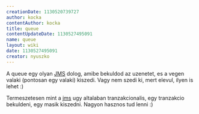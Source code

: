 ```yaml
---
creationDate: 1130520739727 
author: kocka 
contentAuthor: kocka 
title: queue 
contentUpdateDate: 1130527495091 
name: queue 
layout: wiki 
date: 1130527495091 
creator: nyuszko 
---
```

A queue egy olyan [JMS](JMS.html) dolog, amibe bekuldod az uzenetet, es a vegen valaki (pontosan egy valaki) kiszedi. Vagy nem szedi ki, mert elevul, ilyen is lehet :)

Termeszetesen mint a [jms](JMS.html) ugy altalaban tranzakcionalis, egy tranzakcio bekuldeni, egy masik kiszedni. Nagyon hasznos tud lenni :)
